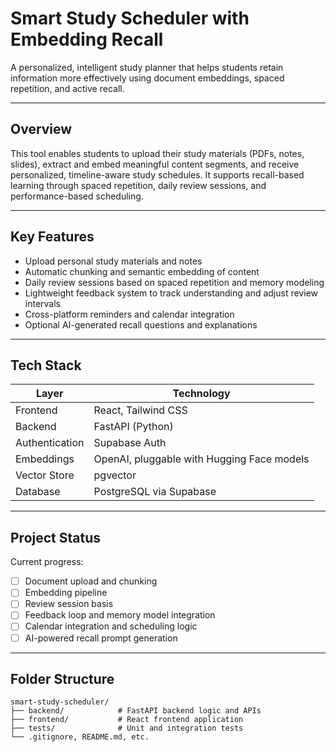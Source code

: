 # Smart Study Scheduler with Embedding Recall

A personalized, intelligent study planner that helps students retain information more effectively using document embeddings, spaced repetition, and active recall.

---

## Overview

This tool enables students to upload their study materials (PDFs, notes, slides), extract and embed meaningful content segments, and receive personalized, timeline-aware study schedules. It supports recall-based learning through spaced repetition, daily review sessions, and performance-based scheduling.

---

## Key Features

- Upload personal study materials and notes
- Automatic chunking and semantic embedding of content
- Daily review sessions based on spaced repetition and memory modeling
- Lightweight feedback system to track understanding and adjust review intervals
- Cross-platform reminders and calendar integration
- Optional AI-generated recall questions and explanations

---

## Tech Stack

| Layer           | Technology                                  |
|------------------|--------------------------------------------|
| Frontend         | React, Tailwind CSS                        |
| Backend          | FastAPI (Python)                           |
| Authentication   | Supabase Auth                              |
| Embeddings       | OpenAI, pluggable with Hugging Face models |
| Vector Store     | pgvector                                   |
| Database         | PostgreSQL via Supabase                    |

---

## Project Status

Current progress:
- [ ] Document upload and chunking
- [ ] Embedding pipeline
- [ ] Review session basis
- [ ] Feedback loop and memory model integration
- [ ] Calendar integration and scheduling logic
- [ ] AI-powered recall prompt generation

---

## Folder Structure

```
smart-study-scheduler/
├── backend/            # FastAPI backend logic and APIs
├── frontend/           # React frontend application
├── tests/              # Unit and integration tests
└── .gitignore, README.md, etc.
```
